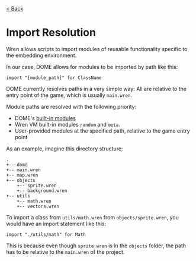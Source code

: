 [< Back](..)

Import Resolution
===================

Wren allows scripts to import modules of reusable functionality specific to the embedding environment.

In our case, DOME allows for modules to be imported by path like this:

```
import "[module_path]" for ClassName
```

DOME currently resolves paths in a very simple way: All are relative to the entry point of the game, which is usually `main.wren`. 

Module paths are resolved with the following priority:
* DOME's [built-in modules](../modules)
* Wren VM built-in modules `random` and `meta`.
* User-provided modules at the specified path, relative to the game entry point
  
As an example, imagine this directory structure:
```
.
+-- dome
+-- main.wren
+-- map.wren
+-- objects
    +-- sprite.wren
    +-- background.wren
+-- utils
    +-- math.wren
    +-- vectors.wren
```

To import a class from `utils/math.wren` from `objects/sprite.wren`, you would have an import statement like this:
```
import "./utils/math" for Math
```
This is because even though `sprite.wren` is in the `objects` folder, the path has to be relative to the `main.wren` of the project.


